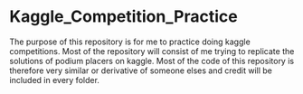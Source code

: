 # Kaggle_Competition_Practice
The purpose of this repository is for me to practice doing kaggle competitions. Most of the repository will consist of me trying to replicate the solutions of podium placers on kaggle. Most of the code of this repository is therefore very similar or derivative of someone elses and credit will be included in every folder.
